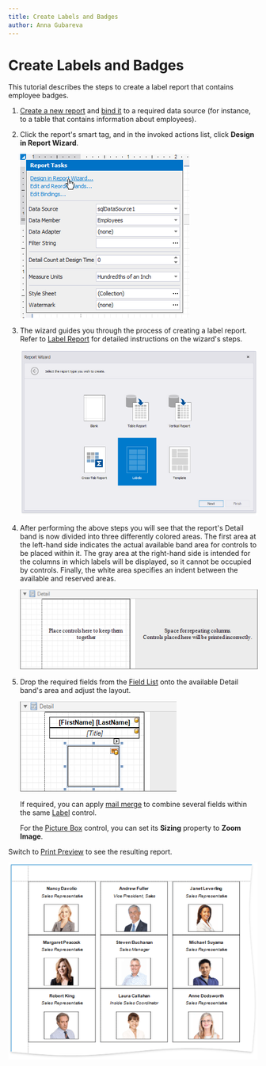 ```yaml
---
title: Create Labels and Badges
author: Anna Gubareva
---
```

# Create Labels and Badges

This tutorial describes the steps to create a label report that contains employee badges.

1. [Create a new report](../add-new-reports.md) and [bind it](../bind-to-data.md) to a required data source (for instance, to a table that contains information about employees).

2. Click the report's smart tag, and in the invoked actions list, click **Design in Report Wizard**.

    ![](../../../../images/eurd-win-report-design-in-report-wizard.png)

3. The wizard guides you through the process of creating a label report. Refer to [Label Report](../report-designer-tools/report-wizard/labels.md) for detailed instructions on the wizard's steps. 

    ![ReportWizard-ChooseReportType-Labels](../../../../images/eurd-ReportWizard-ChooseReportType-Labels.png)

4. After performing the above steps you will see that the report's Detail band is now divided into three differently colored areas. The first area at the left-hand side indicates the actual available band area for controls to be placed within it. The gray area at the right-hand side is intended for the columns in which labels will be displayed, so it cannot be occupied by controls. Finally, the white area specifies an indent between the available and reserved areas.

    ![](../../../../images/eurd-win-label-wizard-result.png)

5. Drop the required fields from the [Field List](../report-designer-tools/ui-panels/field-list.md) onto the available Detail band's area and adjust the layout.

    ![](../../../../images/eurd-win-label-report-layout.png)

    If required, you can apply [mail merge](../use-report-elements/use-embedded-fields-mail-merge.md) to combine several fields within the same [Label](../use-report-elements/use-basic-report-controls/label.md) control.

    For the [Picture Box](../use-report-elements/use-basic-report-controls/picture-box.md) control, you can set its **Sizing** property to **Zoom Image**.

Switch to [Print Preview](../preview-print-and-export-reports.md) to see the resulting report.

![](../../../../images/eurd-win-label-report-result.png)

